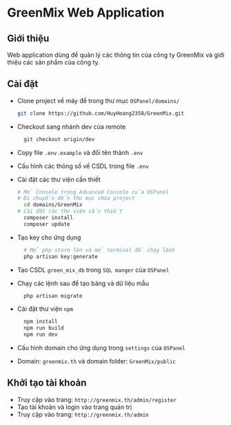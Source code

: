 # GreenMix Web Application
## Giới thiệu

Web application dùng để quản lý các thông tin của công ty GreenMix và giới thiệu các sản phẩm của công ty.
## Cài đặt
- Clone project về máy để trong thư mục `OSPanel/domains/`
  ```bash
  git clone https://github.com/HuyHoang2358/GreenMix.git
  ```
- Checkout sang nhánh dev của remote
  ```bash
    git checkout origin/dev
  ```
- Copy file `.env.example` và đổi tên thành `.env`
- Cấu hình các thông số về CSDL trong file `.env`

- Cài đặt các thư viện cần thiết
  ```bash
  # Mở Console trong Advanced Console của OSPanel
  # Di chuyển đến thư mục chứa project
    cd domains/GreenMix
  # Cài đặt các thư viện cần thiết
    composer install
    composer update
  ```
- Tạo key cho ứng dụng
  ```bash
    # Mở php storm lên và mở terminal để chạy lệnh
    php artisan key:generate
  ```
- Tạo CSDL `green_mix_db` trong `SQL manger` của `OSPanel`
- Chạy các lệnh sau để tạo bảng và dữ liệu mẫu
  ```bash
    php artisan migrate
  ```
- Cài đặt thư viện `npm`
  ```bash
    npm install
    npm run build
    npm run dev
  ```
- Cấu hình domain cho ứng dụng trong `settings` của `OSPanel`
- Domain: `greenmix.th` và domain folder: `GreenMix/public`
## Khởi tạo tài khoản 
- Truy cập vào trang: `http://greenmix.th/admin/register`
- Tạo tài khoản và login vào trang quản trị
- Truy cập vào trang: `http://greenmix.th/admin`
